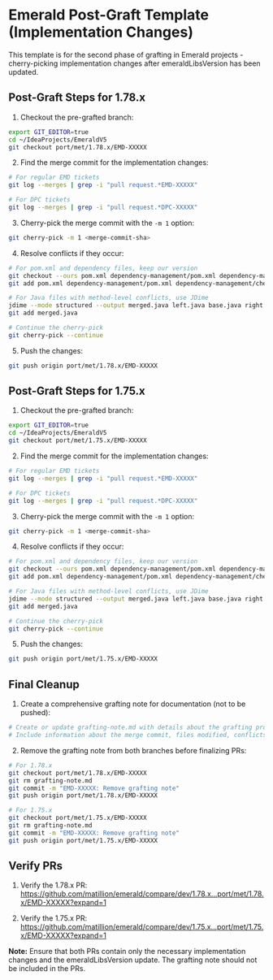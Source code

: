 # Emerald Post-Graft Template (Implementation Changes)

This template is for the second phase of grafting in Emerald projects - cherry-picking implementation changes after emeraldLibsVersion has been updated.

## Post-Graft Steps for 1.78.x

1. Checkout the pre-grafted branch:
```bash
export GIT_EDITOR=true
cd ~/IdeaProjects/EmeraldV5
git checkout port/met/1.78.x/EMD-XXXXX
```

2. Find the merge commit for the implementation changes:
```bash
# For regular EMD tickets
git log --merges | grep -i "pull request.*EMD-XXXXX"

# For DPC tickets
git log --merges | grep -i "pull request.*DPC-XXXXX"
```

3. Cherry-pick the merge commit with the `-m 1` option:
```bash
git cherry-pick -m 1 <merge-commit-sha>
```

4. Resolve conflicts if they occur:
```bash
# For pom.xml and dependency files, keep our version
git checkout --ours pom.xml dependency-management/pom.xml dependency-management/checksums.txt
git add pom.xml dependency-management/pom.xml dependency-management/checksums.txt

# For Java files with method-level conflicts, use JDime
jdime --mode structured --output merged.java left.java base.java right.java
git add merged.java

# Continue the cherry-pick
git cherry-pick --continue
```

5. Push the changes:
```bash
git push origin port/met/1.78.x/EMD-XXXXX
```

## Post-Graft Steps for 1.75.x

1. Checkout the pre-grafted branch:
```bash
export GIT_EDITOR=true
cd ~/IdeaProjects/EmeraldV5
git checkout port/met/1.75.x/EMD-XXXXX
```

2. Find the merge commit for the implementation changes:
```bash
# For regular EMD tickets
git log --merges | grep -i "pull request.*EMD-XXXXX"

# For DPC tickets
git log --merges | grep -i "pull request.*DPC-XXXXX"
```

3. Cherry-pick the merge commit with the `-m 1` option:
```bash
git cherry-pick -m 1 <merge-commit-sha>
```

4. Resolve conflicts if they occur:
```bash
# For pom.xml and dependency files, keep our version
git checkout --ours pom.xml dependency-management/pom.xml dependency-management/checksums.txt
git add pom.xml dependency-management/pom.xml dependency-management/checksums.txt

# For Java files with method-level conflicts, use JDime
jdime --mode structured --output merged.java left.java base.java right.java
git add merged.java

# Continue the cherry-pick
git cherry-pick --continue
```

5. Push the changes:
```bash
git push origin port/met/1.75.x/EMD-XXXXX
```

## Final Cleanup

1. Create a comprehensive grafting note for documentation (not to be pushed):
```bash
# Create or update grafting-note.md with details about the grafting process
# Include information about the merge commit, files modified, conflicts resolved, etc.
```

2. Remove the grafting note from both branches before finalizing PRs:
```bash
# For 1.78.x
git checkout port/met/1.78.x/EMD-XXXXX
git rm grafting-note.md
git commit -m "EMD-XXXXX: Remove grafting note"
git push origin port/met/1.78.x/EMD-XXXXX

# For 1.75.x
git checkout port/met/1.75.x/EMD-XXXXX
git rm grafting-note.md
git commit -m "EMD-XXXXX: Remove grafting note"
git push origin port/met/1.75.x/EMD-XXXXX
```

## Verify PRs

1. Verify the 1.78.x PR:
https://github.com/matillion/emerald/compare/dev/1.78.x...port/met/1.78.x/EMD-XXXXX?expand=1

2. Verify the 1.75.x PR:
https://github.com/matillion/emerald/compare/dev/1.75.x...port/met/1.75.x/EMD-XXXXX?expand=1

**Note:** Ensure that both PRs contain only the necessary implementation changes and the emeraldLibsVersion update. The grafting note should not be included in the PRs.
